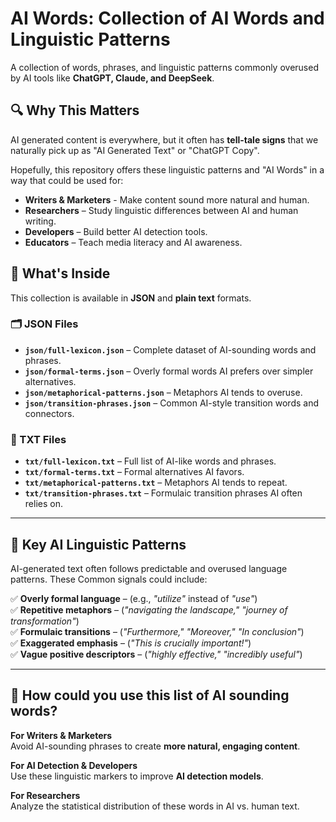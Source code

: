 # AI Words: Collection of AI Words and Linguistic Patterns

A collection of words, phrases, and linguistic patterns commonly overused by AI tools like **ChatGPT, Claude, and DeepSeek**.

## 🔍 Why This Matters

AI generated content is everywhere, but it often has **tell-tale signs** that we naturally pick up as "AI Generated Text" or "ChatGPT Copy".

Hopefully, this repository offers these linguistic patterns and "AI Words" in a way that could be used for:

- **Writers & Marketers** - Make content sound more natural and human.
- **Researchers** – Study linguistic differences between AI and human writing.
- **Developers** – Build better AI detection tools.
- **Educators** – Teach media literacy and AI awareness.

## 📂 What's Inside

This collection is available in **JSON** and **plain text** formats.

### **🗂 JSON Files**

- **`json/full-lexicon.json`** – Complete dataset of AI-sounding words and phrases.
- **`json/formal-terms.json`** – Overly formal words AI prefers over simpler alternatives.
- **`json/metaphorical-patterns.json`** – Metaphors AI tends to overuse.
- **`json/transition-phrases.json`** – Common AI-style transition words and connectors.

### **📜 TXT Files**

- **`txt/full-lexicon.txt`** – Full list of AI-like words and phrases.
- **`txt/formal-terms.txt`** – Formal alternatives AI favors.
- **`txt/metaphorical-patterns.txt`** – Metaphors AI tends to repeat.
- **`txt/transition-phrases.txt`** – Formulaic transition phrases AI often relies on.

---

## 🔑 Key AI Linguistic Patterns

AI-generated text often follows predictable and overused language patterns. These Common signals could include:

✅ **Overly formal language** – (e.g., _"utilize"_ instead of _"use"_)  
✅ **Repetitive metaphors** – (_"navigating the landscape," "journey of transformation"_)  
✅ **Formulaic transitions** – (_"Furthermore," "Moreover," "In conclusion"_)  
✅ **Exaggerated emphasis** – (_"This is crucially important!"_)  
✅ **Vague positive descriptors** – (_"highly effective," "incredibly useful"_)

---

## 🚀 How could you use this list of AI sounding words?

**For Writers & Marketers**  
Avoid AI-sounding phrases to create **more natural, engaging content**.

**For AI Detection & Developers**  
Use these linguistic markers to improve **AI detection models**.

**For Researchers**  
Analyze the statistical distribution of these words in AI vs. human text.
